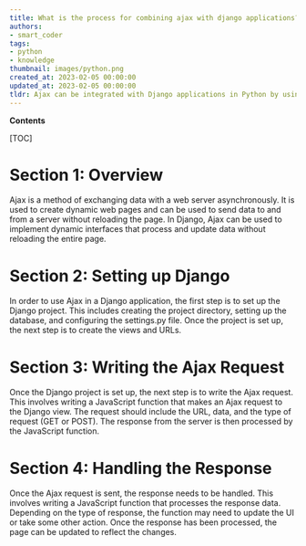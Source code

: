 ```yaml
---
title: What is the process for combining ajax with django applications?
authors:
- smart_coder
tags:
- python
- knowledge
thumbnail: images/python.png
created_at: 2023-02-05 00:00:00
updated_at: 2023-02-05 00:00:00
tldr: Ajax can be integrated with Django applications in Python by using the Django Ajax framework or by using jQuery or other JavaScript libraries.
---
```


**Contents**

[TOC]

# Section 1: Overview

Ajax is a method of exchanging data with a web server asynchronously. It is used to create dynamic web pages and can be used to send data to and from a server without reloading the page. In Django, Ajax can be used to implement dynamic interfaces that process and update data without reloading the entire page.

# Section 2: Setting up Django

In order to use Ajax in a Django application, the first step is to set up the Django project. This includes creating the project directory, setting up the database, and configuring the settings.py file. Once the project is set up, the next step is to create the views and URLs.

# Section 3: Writing the Ajax Request

Once the Django project is set up, the next step is to write the Ajax request. This involves writing a JavaScript function that makes an Ajax request to the Django view. The request should include the URL, data, and the type of request (GET or POST). The response from the server is then processed by the JavaScript function.

# Section 4: Handling the Response

Once the Ajax request is sent, the response needs to be handled. This involves writing a JavaScript function that processes the response data. Depending on the type of response, the function may need to update the UI or take some other action. Once the response has been processed, the page can be updated to reflect the changes.
